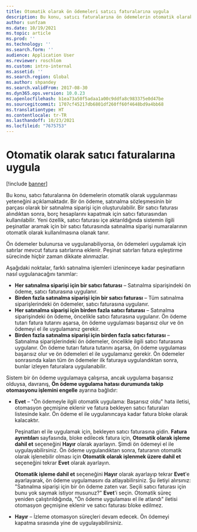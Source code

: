 ```yaml
---
title: Otomatik olarak ön ödemeleri satıcı faturalarına uygula
description: Bu konu, satıcı faturalarına ön ödemelerin otomatik olarak uygulanması yeteneğini açıklamaktadır.
author: sunfzam
ms.date: 10/19/2021
ms.topic: article
ms.prod: ''
ms.technology: ''
ms.search.form: ''
audience: Application User
ms.reviewer: roschlom
ms.custom: intro-internal
ms.assetid: ''
ms.search.region: Global
ms.author: shpandey
ms.search.validFrom: 2017-08-30
ms.dyn365.ops.version: 10.0.23
ms.openlocfilehash: b1ea73a50f5adaa1a00c9ddfa8c983375e0d47be
ms.sourcegitcommit: 1707cf45217db6801df260ff60f4648bd9a4bb68
ms.translationtype: HT
ms.contentlocale: tr-TR
ms.lasthandoff: 10/23/2021
ms.locfileid: "7675753"
---
```

# <a name="automatically-apply-to-vendor-invoices"></a>Otomatik olarak satıcı faturalarına uygula

[!include [banner](../includes/banner.md)]

Bu konu, satıcı faturalarına ön ödemelerin otomatik olarak uygulanması yeteneğini açıklamaktadır. Bir ön ödeme, satınalma sözleşmesinin bir parçası olarak bir satınalma siparişi için oluşturulabilir. Bir satıcı faturası alındıktan sonra, borç hesaplarını kapatmak için satıcı faturasından kullanılabilir. Yeni özellik, satıcı faturası içe aktarıldığında sistemin ilgili peşinatlar aramak için bir satıcı faturasında satınalma siparişi numaralarının otomatik olarak kullanılmasına olanak tanır.

Ön ödemeler bulunursa ve uygulanabiliyorsa, ön ödemeleri uygulamak için satırlar mevcut fatura satırlarına eklenir. Peşinat satırları fatura eşleştirme sürecinde hiçbir zaman dikkate alınmazlar.

Aşağıdaki noktalar, farklı satınalma işlemleri izleninceye kadar peşinatların nasıl uygulanacağını tanımlar:

- **Her satınalma siparişi için bir satıcı faturası** – Satınalma siparişindeki ön ödeme, satıcı faturasına uygulanır.
- **Birden fazla satınalma siparişi için bir satıcı faturası** – Tüm satınalma siparişlerindeki ön ödemeler, satıcı faturasına uygulanır.
- **Her satınalma siparişi için birden fazla satıcı faturası** – Satınalma siparişindeki ön ödeme, öncelikle satıcı faturasına uygulanır. Ön ödeme tutarı fatura tutarını aşarsa, ön ödeme uygulaması başarısız olur ve ön ödemeyi el ile uygulamanız gerekir.
- **Birden fazla satınalma siparişi için birden fazla satıcı faturası** – Satınalma siparişlerindeki ön ödemeler, öncelikle ilgili satıcı faturasına uygulanır. Ön ödeme tutarı fatura tutarını aşarsa, ön ödeme uygulaması başarısız olur ve ön ödemeleri el ile uygulamanız gerekir. Ön ödemeler sonrasında kalan tüm ön ödemeler ilk faturaya uygulandıktan sonra, bunlar izleyen faturalara uygulanabilir.

Sistem bir ön ödeme uygulamaya çalışırsa, ancak uygulama başarısız olduysa, davranış, **Ön ödeme uygulama hatası durumunda takip otomasyonu işlemini engelle** ayarına bağlıdır:

- **Evet** – "Ön ödemeyle ilgili otomatik uygulama: Başarısız oldu" hata iletisi, otomasyon geçmişine eklenir ve fatura bekleyen satıcı faturaları listesinde kalır. Ön ödeme el ile uygulanıncaya kadar fatura bloke olarak kalacaktır.

    Peşinatları el ile uygulamak için, bekleyen satıcı faturasına gidin. **Fatura ayrıntıları** sayfasında, bloke edilecek fatura için, **Otomatik olarak işleme dahil et** seçeneğini **Hayır** olarak ayarlayın. Şimdi ön ödemeyi el ile uygulayabilirsiniz. Ön ödeme uygulandıktan sonra, faturanın otomatik olarak işlenebilir olması için **Otomatik olarak işlenmek üzere dahil et** seçeneğini tekrar **Evet** olarak ayarlayın.

    **Otomatik işleme dahil et** seçeneğini **Hayır** olarak ayarlayıp tekrar **Evet**'e ayarlayarak, ön ödeme uygulamasını da atlayabilirsiniz. Şu iletiyi alırsınız: "Satınalma siparişi için bir ön ödeme zaten var. Seçili satıcı faturası için bunu yok saymak istiyor musunuz?" **Evet**'i seçin. Otomatik süreç yeniden çalıştırıldığında, "Ön ödeme uygulaması el ile atlandı" iletisi otomasyon geçmişine eklenir ve satıcı faturası bloke edilmez.

- **Hayır** – İzleme otomasyon süreçleri devam edecek. Ön ödemeyi kapatma sırasında yine de uygulayabilirsiniz.
